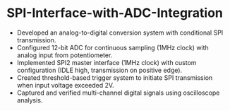 # SPI-Interface-with-ADC-Integration
- Developed an analog-to-digital conversion system with conditional SPI transmission.
- Configured 12-bit ADC for continuous sampling (1MHz clock) with analog input from potentiometer.
- Implemented SPI2 master interface (1MHz clock) with custom configuration (IDLE high, transmission on positive edge).
- Created threshold-based trigger system to initiate SPI transmission when input voltage exceeded 2V.
- Captured and verified multi-channel digital signals using oscilloscope analysis.

